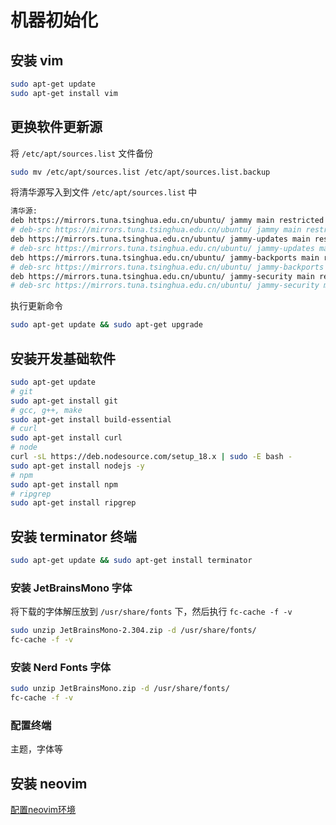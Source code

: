# 机器初始化

## 安装 vim
```bash
sudo apt-get update
sudo apt-get install vim
```
## 更换软件更新源
将 `/etc/apt/sources.list` 文件备份
```bash
sudo mv /etc/apt/sources.list /etc/apt/sources.list.backup
```
将清华源写入到文件 `/etc/apt/sources.list` 中
```bash
清华源:
deb https://mirrors.tuna.tsinghua.edu.cn/ubuntu/ jammy main restricted universe multiverse
# deb-src https://mirrors.tuna.tsinghua.edu.cn/ubuntu/ jammy main restricted universe multiverse
deb https://mirrors.tuna.tsinghua.edu.cn/ubuntu/ jammy-updates main restricted universe multiverse
# deb-src https://mirrors.tuna.tsinghua.edu.cn/ubuntu/ jammy-updates main restricted universe multiverse
deb https://mirrors.tuna.tsinghua.edu.cn/ubuntu/ jammy-backports main restricted universe multiverse
# deb-src https://mirrors.tuna.tsinghua.edu.cn/ubuntu/ jammy-backports main restricted universe multiverse
deb https://mirrors.tuna.tsinghua.edu.cn/ubuntu/ jammy-security main restricted universe multiverse
# deb-src https://mirrors.tuna.tsinghua.edu.cn/ubuntu/ jammy-security main restricted universe multiverse
```
执行更新命令
```bash
sudo apt-get update && sudo apt-get upgrade
```
## 安装开发基础软件
```bash
sudo apt-get update
# git
sudo apt-get install git
# gcc, g++, make
sudo apt-get install build-essential
# curl
sudo apt-get install curl
# node
curl -sL https://deb.nodesource.com/setup_18.x | sudo -E bash -
sudo apt-get install nodejs -y
# npm
sudo apt-get install npm
# ripgrep
sudo apt-get install ripgrep
```

## 安装 terminator 终端
```bash
sudo apt-get update && sudo apt-get install terminator
```
### 安装 JetBrainsMono 字体
将下载的字体解压放到 `/usr/share/fonts` 下，然后执行 `fc-cache -f -v`
```bash
sudo unzip JetBrainsMono-2.304.zip -d /usr/share/fonts/
fc-cache -f -v
```
### 安装 Nerd Fonts 字体
```bash
sudo unzip JetBrainsMono.zip -d /usr/share/fonts/
fc-cache -f -v
```

### 配置终端
主题，字体等

## 安装 neovim
[配置neovim环境](https://github.com/yangliuqing5470/neovim-config)
